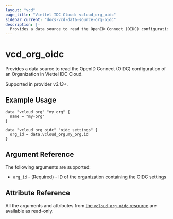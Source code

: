 ```yaml
---
layout: "vcd"
page_title: "Viettel IDC Cloud: vcloud_org_oidc"
sidebar_current: "docs-vcd-data-source-org-oidc"
description: |-
  Provides a data source to read the OpenID Connect (OIDC) configuration of an Organization in Viettel IDC Cloud.
---
```


# vcd\_org\_oidc

Provides a data source to read the OpenID Connect (OIDC) configuration of an Organization in Viettel IDC Cloud.

Supported in provider *v3.13+*.

## Example Usage

```hcl
data "vcloud_org" "my_org" {
  name = "my-org"
}

data "vcloud_org_oidc" "oidc_settings" {
  org_id = data.vcloud_org.my_org.id
}
```

## Argument Reference

The following arguments are supported:

* `org_id` - (Required) - ID of the organization containing the OIDC settings

## Attribute Reference

All the arguments and attributes from [the `vcloud_org_oidc` resource](/providers/vmware/vcd/latest/docs/resources/org_oidc) are available as read-only.
